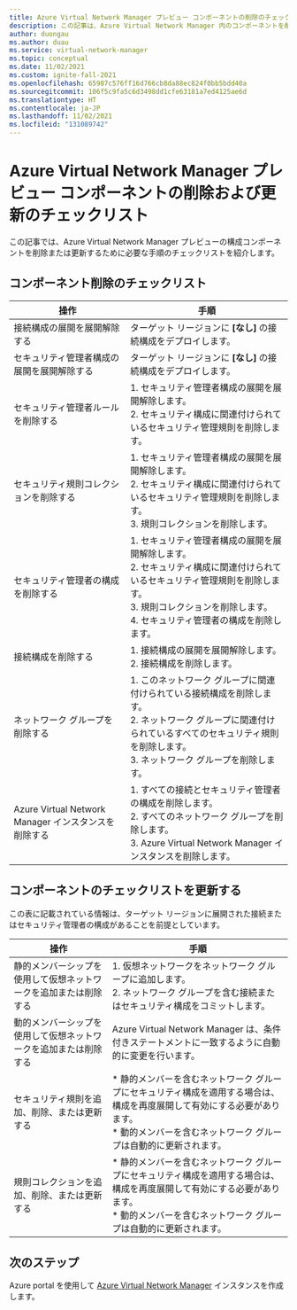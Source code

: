 ```yaml
---
title: Azure Virtual Network Manager プレビュー コンポーネントの削除のチェックリスト
description: この記事は、Azure Virtual Network Manager 内のコンポーネントを削除するためのチェックリストです。
author: duongau
ms.author: duau
ms.service: virtual-network-manager
ms.topic: conceptual
ms.date: 11/02/2021
ms.custom: ignite-fall-2021
ms.openlocfilehash: 65987c576ff16d766cb8da88ec824f0bb5bdd40a
ms.sourcegitcommit: 106f5c9fa5c6d3498dd1cfe63181a7ed4125ae6d
ms.translationtype: HT
ms.contentlocale: ja-JP
ms.lasthandoff: 11/02/2021
ms.locfileid: "131089742"
---
```

# <a name="remove-and-update-azure-virtual-network-manager-preview-components-checklist"></a>Azure Virtual Network Manager プレビュー コンポーネントの削除および更新のチェックリスト

この記事では、Azure Virtual Network Manager プレビューの構成コンポーネントを削除または更新するために必要な手順のチェックリストを紹介します。

## <a name="remove-components-checklist"></a><a name="remove"></a>コンポーネント削除のチェックリスト

| 操作 | 手順 | 
| ------ | ----- |
| 接続構成の展開を展開解除する | ターゲット リージョンに **[なし]** の接続構成をデプロイします。 |
| セキュリティ管理者構成の展開を展開解除する | ターゲット リージョンに **[なし]** の接続構成をデプロイします。 |
| セキュリティ管理者ルールを削除する | 1. セキュリティ管理者構成の展開を展開解除します。 </br> 2. セキュリティ構成に関連付けられているセキュリティ管理規則を削除します。 |
| セキュリティ規則コレクションを削除する | 1. セキュリティ管理者構成の展開を展開解除します。 </br> 2. セキュリティ構成に関連付けられているセキュリティ管理規則を削除します。 </br> 3. 規則コレクションを削除します。 |
| セキュリティ管理者の構成を削除する | 1. セキュリティ管理者構成の展開を展開解除します。 </br> 2. セキュリティ構成に関連付けられているセキュリティ管理規則を削除します。 </br> 3. 規則コレクションを削除します。 </br> 4. セキュリティ管理者の構成を削除します。 |
| 接続構成を削除する | 1. 接続構成の展開を展開解除します。 </br> 2. 接続構成を削除します。 |
| ネットワーク グループを削除する | 1. このネットワーク グループに関連付けられている接続構成を削除します。 </br> 2. ネットワーク グループに関連付けられているすべてのセキュリティ規則を削除します。 </br> 3. ネットワーク グループを削除します。 |
| Azure Virtual Network Manager インスタンスを削除する | 1. すべての接続とセキュリティ管理者の構成を削除します。 </br> 2. すべてのネットワーク グループを削除します。 </br> 3. Azure Virtual Network Manager インスタンスを削除します。 |

## <a name="update-components-checklist"></a>コンポーネントのチェックリストを更新する

この表に記載されている情報は、ターゲット リージョンに展開された接続またはセキュリティ管理者の構成があることを前提としています。

| 操作 | 手順 |
| ------ | ----- |
| 静的メンバーシップを使用して仮想ネットワークを追加または削除する | 1. 仮想ネットワークをネットワーク グループに追加します。 </br> 2. ネットワーク グループを含む接続またはセキュリティ構成をコミットします。 |
| 動的メンバーシップを使用して仮想ネットワークを追加または削除する | Azure Virtual Network Manager は、条件付きステートメントに一致するように自動的に変更を行います。 |
| セキュリティ規則を追加、削除、または更新する | * 静的メンバーを含むネットワーク グループにセキュリティ構成を適用する場合は、構成を再度展開して有効にする必要があります。 </br> * 動的メンバーを含むネットワーク グループは自動的に更新されます。 |
| 規則コレクションを追加、削除、または更新する | * 静的メンバーを含むネットワーク グループにセキュリティ構成を適用する場合は、構成を再度展開して有効にする必要があります。 </br> * 動的メンバーを含むネットワーク グループは自動的に更新されます。 |

## <a name="next-steps"></a>次のステップ

Azure portal を使用して [Azure Virtual Network Manager](create-virtual-network-manager-portal.md) インスタンスを作成します。
